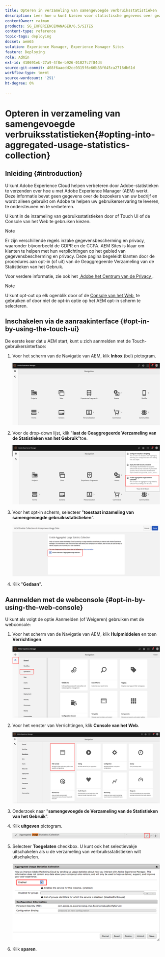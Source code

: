 ```yaml
---
title: Opteren in verzameling van samengevoegde verbruiksstatistieken
description: Leer hoe u kunt kiezen voor statistische gegevens over geaggregeerd gebruik.
contentOwner: raiman
products: SG_EXPERIENCEMANAGER/6.5/SITES
content-type: reference
topic-tags: deploying
docset: aem65
solution: Experience Manager, Experience Manager Sites
feature: Deploying
role: Admin
exl-id: 410691eb-27a9-4f8e-b926-01027c7f84d4
source-git-commit: 408f6aaedd2cc0315f6e66b83f045ca2716db61d
workflow-type: tm+mt
source-wordcount: '291'
ht-degree: 0%

---
```


# Opteren in verzameling van samengevoegde verbruiksstatistieken{#opting-into-aggregated-usage-statistics-collection}

## Inleiding {#introduction}

U kunt Adobe Experience Cloud helpen verbeteren door Adobe-statistieken te verzenden over hoe u met Adobe Experience Manager (AEM) werkt. Deze informatie bevat geen gegevens over de bezoekers van uw bedrijf en wordt alleen gebruikt om Adobe te helpen uw gebruikerservaring te leveren, te ondersteunen en te verbeteren.

U kunt in de inzameling van gebruiksstatistieken door of Touch UI of de Console van het Web te gebruiken kiezen.

>[!NOTE]
>
>Er zijn verschillende regels inzake gegevensbescherming en privacy, waaronder bijvoorbeeld de GDPR en de CCPA. AEM Sites is klaar om klanten te helpen met hun verplichtingen op het gebied van gegevensbescherming en privacy. Deze pagina begeleidt klanten door de procedures aan opt-in (of uit) van de Geaggregeerde Verzameling van de Statistieken van het Gebruik.
>
>Voor verdere informatie, zie ook het [&#x200B; Adobe het Centrum van de Privacy &#x200B;](https://www.adobe.com/privacy.html).

>[!NOTE]
>
>U kunt opt-out op elk ogenblik door of de [&#x200B; Console van het Web &#x200B;](/help/sites-deploying/opt-in-aggregated-usage-statistics.md#opt-in-by-using-the-web-console) te gebruiken of door niet de opt-in optie op het AEM opt-in scherm te selecteren.

## Inschakelen via de aanraakinterface {#opt-in-by-using-the-touch-ui}

De eerste keer dat u AEM start, kunt u zich aanmelden met de Touch-gebruikersinterface:

1. Voor het scherm van de Navigatie van AEM, klik **Inbox** (bel) pictogram.

   ![&#x200B; usage_statistics navigationscreen &#x200B;](assets/usage_statisticsnavigationscreen.png)

1. Voor de drop-down lijst, klik &quot;**laat de Geaggregeerde Verzameling van de Statistieken van het Gebruik**&quot;toe.

   ![&#x200B; usage_statistics navigationscreen2 &#x200B;](assets/usage_statisticsnavigationscreen2.png)

1. Voor het opt-in scherm, selecteer &quot;**toestaat inzameling van samengevoegde gebruiksstatistieken**&quot;.

   ![&#x200B; usage_statistical sopt-inscreen &#x200B;](assets/usage_statisticsopt-inscreen.png)

1. Klik &quot;**Gedaan**&quot;.

## Aanmelden met de webconsole {#opt-in-by-using-the-web-console}

U kunt als volgt de optie Aanmelden (of Weigeren) gebruiken met de webconsole:

1. Voor het scherm van de Navigatie van AEM, klik **Hulpmiddelen** en toen **Verrichtingen**.

   ![&#x200B; usage_statistics sopsdashboard &#x200B;](assets/usage_statisticsopsdashboard.png)

1. Voor het venster van Verrichtingen, klik **Console van het Web**.

   ![&#x200B; usage_statistics webconsole &#x200B;](assets/usage_statisticswebconsole.png)

1. Onderzoek naar &quot;**samengevoegde de Verzameling van de Statistieken van het Gebruik**&quot;.
1. Klik **uitgeven** pictogram.

   ![&#x200B; usage_statistical scollectionedit &#x200B;](assets/usage_statisticscollectionedit.png)

1. Selecteer **Toegelaten** checkbox. U kunt ook het selectievakje uitschakelen als u de verzameling van verbruiksstatistieken wilt uitschakelen.

   ![&#x200B; usage_statisticalSelect &#x200B;](assets/usage_statisticsselect.png)

1. Klik **sparen**.
